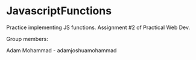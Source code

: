# JavascriptFunctions
Practice implementing JS functions. Assignment #2 of Practical Web Dev.

Group members:

Adam Mohammad - adamjoshuamohammad